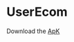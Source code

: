 # UserEcom

Download the [ApK](https://github.com/nisha0324/UserEcom/releases/download/Latest/app-debug.apk)
